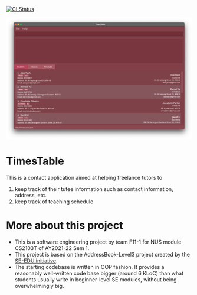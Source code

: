 [![CI Status](https://github.com/AY2122S1-CS2103T-F11-1/tp/workflows/Java%20CI/badge.svg)](https://github.com/AY2122S1-CS2103T-F11-1/tp/actions)

![Ui](docs/images/Ui.png)

# TimesTable

This is a contact application aimed at helping freelance tutors to
1. keep track of their tutee information such as contact information, address, etc.
2. keep track of teaching schedule

# More about this project

* This is a software engineering project by team F11-1 for NUS module CS2103T of AY2021-22 Sem 1.
* This project is based on the AddressBook-Level3 project created by the [SE-EDU initiative](https://se-education.org).
* The starting codebase is written in OOP fashion. It provides a reasonably well-written code base bigger (around 6 KLoC) than
what students usually write in beginner-level SE modules, without being overwhelmingly big.

